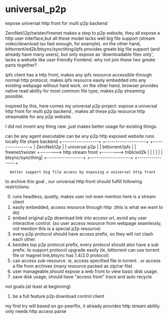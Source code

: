 # universal_p2p
expose universal http front for multi p2p backend


ZeroNet/i2p/twister/freenet makes a step to p2p website, they all expose a 
http user interface,but all these model lacks well big file support 
(stream video/download iso fast enough, for example).
on the other hand, bittorrent/ed2k/btsync/syncthing/ipfs provides greate big
file support (and already have many users), but only expose as 
'downloadable files only', lacks a website like user friendly frontend. why 
not join these two greate parts together? 

ipfs client has a http front, makes any ipfs resource accessible through normal
http protocol, makes ipfs resource easily embedded into any existing webpage
without hard work. on the other hand, browser provides native read ability 
for most common file type, makes p2p streaming possible.

inspired by this, here comes my universal p2p project: expose a 
universal http front for multi p2p backend , makes all these p2p resource 
http streamable for any p2p website.

I did not invent any thing new ,just makes better usage for existing things.


   can be any                   agent executable             can be any p2p
http exposed website            runs locally               file share backend
+------------------+        +--------------------+        +-----------------+ 
|   ZeroNet/i2p    |        |  universal p2p     |        | bittorrent/ipfs | 
|  freenet/twister +-------->  http stream front +-------->   triblr/ed2k   | 
|                  |        |                    |        | btsync/syncthing| 
+------------------+        +--------------------+        +-----------------+ 
     
      better support big file access by exposing a universal http front

to archive this goal , our universal http front should fulfill following restrictions:

0. runs headless, quietly, makes user not even mention here is a stream client
1. easily embedded, access resource through http .(this is what we want to do)
2. embed original p2p download link into access url, avoid any user interactive control.
(so user access resource from webpage seamlessly, not mention this is a special p2p resource)
3. every p2p protocol should have access prefix, so they will not clash each other.
4. besides top p2p protocol prefix, every protocol should also have a sub prefix.
  to support protocol upgrade easily (ie, bittorrent can use torrent file or 
  magnet link,btsync has 1.4/2.0 protocol)
5. can access sub-resource. ie, access specified file in torrent . or access a
  file from archives (many resource packed as zip/rar file)
6. user manageable,should expose a web front to view basic disk usage.
7. save disk usage, should have "access from" trace and auto recycle


not goals:(at least at beginning)
1. be a full feature p2p download control client
                

my first try will based on go-peerflix, it already provides http stream ability.
only needs http access parse 
